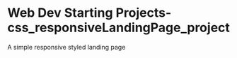 # Web Dev Starting Projects-css_responsiveLandingPage_project
A simple responsive styled landing page

